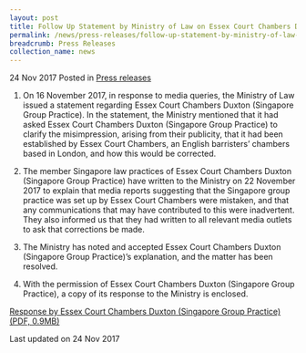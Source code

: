 ```yaml
---
layout: post
title: Follow Up Statement by Ministry of Law on Essex Court Chambers Duxton (Singapore Group Practice)
permalink: /news/press-releases/follow-up-statement-by-ministry-of-law-on-essex-court-chambers-d
breadcrumb: Press Releases
collection_name: news
---
```


24 Nov 2017 Posted in [Press releases](/news/press-releases)

1. On 16 November 2017, in response to media queries, the Ministry of Law issued a statement regarding Essex Court Chambers Duxton (Singapore Group Practice). In the statement, the Ministry mentioned that it had asked Essex Court Chambers Duxton (Singapore Group Practice) to clarify the misimpression, arising from their publicity, that it had been established by Essex Court Chambers, an English barristers’ chambers based in London, and how this would be corrected.

2. The member Singapore law practices of Essex Court Chambers Duxton (Singapore Group Practice) have written to the Ministry on 22 November 2017 to explain that media reports suggesting that the Singapore group practice was set up by Essex Court Chambers were mistaken, and that any communications that may have contributed to this were inadvertent. They also informed us that they had written to all relevant media outlets to ask that corrections be made.

3. The Ministry has noted and accepted Essex Court Chambers Duxton (Singapore Group Practice)’s explanation, and the matter has been resolved.

4. With the permission of Essex Court Chambers Duxton (Singapore Group Practice), a copy of its response to the Ministry is enclosed. 

[Response by Essex Court Chambers Duxton (Singapore Group Practice)(PDF, 0.9MB)](/files/news/press-releases/2017/11/ECCDSGP_Response.pdf)

<p>Last updated on 24 Nov 2017</p> 
